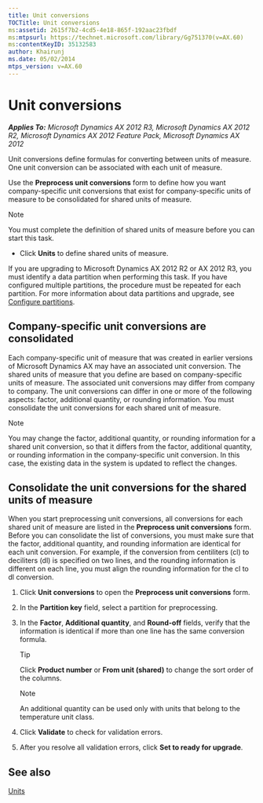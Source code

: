 ```yaml
---
title: Unit conversions
TOCTitle: Unit conversions
ms:assetid: 2615f7b2-4cd5-4e18-865f-192aac23fbdf
ms:mtpsurl: https://technet.microsoft.com/library/Gg751370(v=AX.60)
ms:contentKeyID: 35132583
author: Khairunj
ms.date: 05/02/2014
mtps_version: v=AX.60
---
```


# Unit conversions 


_**Applies To:** Microsoft Dynamics AX 2012 R3, Microsoft Dynamics AX 2012 R2, Microsoft Dynamics AX 2012 Feature Pack, Microsoft Dynamics AX 2012_

Unit conversions define formulas for converting between units of measure. One unit conversion can be associated with each unit of measure.

Use the **Preprocess unit conversions** form to define how you want company-specific unit conversions that exist for company-specific units of measure to be consolidated for shared units of measure.


> [!NOTE]
> <P>You must complete the definition of shared units of measure before you can start this task.</P>
> <UL>
> <LI>
> <P>Click <STRONG>Units</STRONG> to define shared units of measure.</P></LI></UL>



If you are upgrading to Microsoft Dynamics AX 2012 R2 or AX 2012 R3, you must identify a data partition when performing this task. If you have configured multiple partitions, the procedure must be repeated for each partition. For more information about data partitions and upgrade, see [Configure partitions](configure-partitions.md).

## Company-specific unit conversions are consolidated

Each company-specific unit of measure that was created in earlier versions of Microsoft Dynamics AX may have an associated unit conversion. The shared units of measure that you define are based on company-specific units of measure. The associated unit conversions may differ from company to company. The unit conversions can differ in one or more of the following aspects: factor, additional quantity, or rounding information. You must consolidate the unit conversions for each shared unit of measure.


> [!NOTE]
> <P>You may change the factor, additional quantity, or rounding information for a shared unit conversion, so that it differs from the factor, additional quantity, or rounding information in the company-specific unit conversion. In this case, the existing data in the system is updated to reflect the changes.</P>



## Consolidate the unit conversions for the shared units of measure

When you start preprocessing unit conversions, all conversions for each shared unit of measure are listed in the **Preprocess unit conversions** form. Before you can consolidate the list of conversions, you must make sure that the factor, additional quantity, and rounding information are identical for each unit conversion. For example, if the conversion from centiliters (cl) to deciliters (dl) is specified on two lines, and the rounding information is different on each line, you must align the rounding information for the cl to dl conversion.

1.  Click **Unit conversions** to open the **Preprocess unit conversions** form.

2.  In the **Partition key** field, select a partition for preprocessing.

3.  In the **Factor**, **Additional quantity**, and **Round-off** fields, verify that the information is identical if more than one line has the same conversion formula.
    

    > [!TIP]
    > <P>Click <STRONG>Product number</STRONG> or <STRONG>From unit (shared)</STRONG> to change the sort order of the columns.</P>

    

    > [!NOTE]
    > <P>An additional quantity can be used only with units that belong to the temperature unit class.</P>



4.  Click **Validate** to check for validation errors.

5.  After you resolve all validation errors, click **Set to ready for upgrade**.

## See also

[Units](units.md)

  


